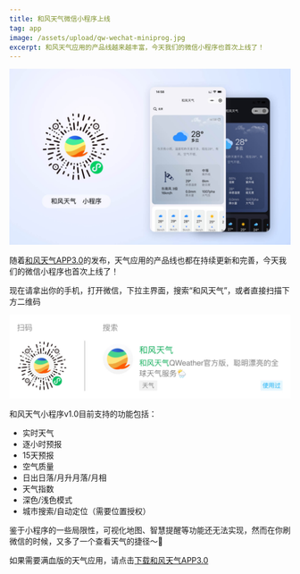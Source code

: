```yaml
---
title: 和风天气微信小程序上线
tag: app
image: /assets/upload/qw-wechat-miniprog.jpg
excerpt: 和风天气应用的产品线越来越丰富，今天我们的微信小程序也首次上线了！
---
```

![和风天气小程序](/assets/upload/qw-wechat-miniprog.jpg)

随着[和风天气APP3.0](/post/qweather-app-3-released/)的发布，天气应用的产品线也都在持续更新和完善，今天我们的微信小程序也首次上线了！

现在请拿出你的手机，打开微信，下拉主界面，搜索“和风天气”，或者直接扫描下方二维码

![搜索和风天气小程序](/assets/upload/find-qw-miniprog.jpg)

和风天气小程序v1.0目前支持的功能包括：

- 实时天气
- 逐小时预报
- 15天预报
- 空气质量
- 日出日落/月升月落/月相
- 天气指数
- 深色/浅色模式
- 城市搜索/自动定位（需要位置授权）

鉴于小程序的一些局限性，可视化地图、智慧提醒等功能还无法实现，然而在你刷微信的时候，又多了一个查看天气的捷径～🎉

如果需要满血版的天气应用，请点击[下载和风天气APP3.0](https://www.qweather.com/app/)
